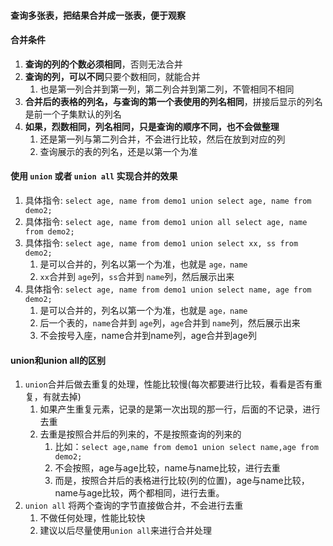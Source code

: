 

#### 查询多张表，把结果合并成一张表，便于观察


#### 合并条件
1. **查询的列的个数必须相同**，否则无法合并
2. **查询的列，可以不同**只要个数相同，就能合并
   1. 也是第一列合并到第一列，第二列合并到第二列，不管相同不相同
3. **合并后的表格的列名，与查询的第一个表使用的列名相同**，拼接后显示的列名是前一个子集默认的列名
4. **如果，烈数相同，列名相同，只是查询的顺序不同，也不会做整理**
   1. 还是第一列与第二列合并，不会进行比较，然后在放到对应的列
   2. 查询展示的表的列名，还是以第一个为准




#### 使用 `union` 或者 `union all` 实现合并的效果
1. 具体指令: `select age, name from demo1 union select age, name from demo2;`
2. 具体指令: `select age, name from demo1 union all select age, name from demo2;`
3. 具体指令: `select age, name from demo1 union select xx, ss from demo2;`
   1. 是可以合并的，列名以第一个为准，也就是 `age，name`
   2. `xx`合并到 `age`列，`ss`合并到 `name`列，然后展示出来
4. 具体指令: `select age, name from demo1 union select name, age from demo2;`
   1. 是可以合并的，列名以第一个为准，也就是 `age，name`
   2. 后一个表的，`name`合并到 `age`列，`age`合并到 `name`列，然后展示出来
   3. 不会按号入座，name合并到name列，age合并到age列



#### union和union all的区别
1. `union`合并后做去重复的处理，性能比较慢(每次都要进行比较，看看是否有重复，有就去掉)
   1. 如果产生重复元素，记录的是第一次出现的那一行，后面的不记录，进行去重
   2. 去重是按照合并后的列来的，不是按照查询的列来的
      1. 比如：`select age,name from demo1 union select name,age from demo2;`
      2. 不会按照，age与age比较，name与name比较，进行去重
      3. 而是，按照合并后的表格进行比较(列的位置)，age与name比较，name与age比较，两个都相同，进行去重。
2. `union all` 将两个查询的字节直接做合并，不会进行去重
   1. 不做任何处理，性能比较快
   2. 建议以后尽量使用`union all`来进行合并处理